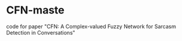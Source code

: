 # CFN-maste
code for paper "CFN: A Complex-valued Fuzzy Network for Sarcasm Detection in Conversations"
